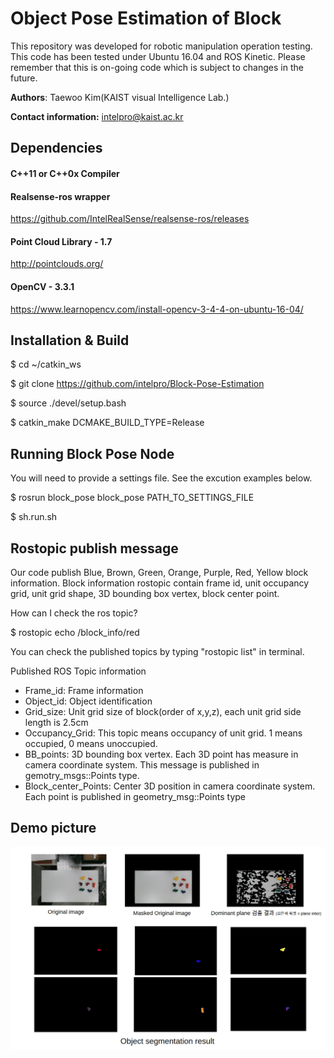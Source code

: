 # Object Pose Estimation of Block 

This repository was developed for robotic manipulation operation testing.
This code has been tested under Ubuntu 16.04 and ROS Kinetic. Please remember that this is on-going code which is subject to changes in the future.

**Authors**: Taewoo Kim(KAIST visual Intelligence Lab.)

**Contact information:** intelpro@kaist.ac.kr

## Dependencies

#### C++11 or C++0x Compiler

#### Realsense-ros wrapper

https://github.com/IntelRealSense/realsense-ros/releases

#### Point Cloud Library - 1.7

http://pointclouds.org/

#### OpenCV - 3.3.1

https://www.learnopencv.com/install-opencv-3-4-4-on-ubuntu-16-04/

## Installation & Build

$ cd ~/catkin_ws

$ git clone https://github.com/intelpro/Block-Pose-Estimation

$ source ./devel/setup.bash 

$ catkin_make DCMAKE\_BUILD\_TYPE=Release

## Running Block Pose Node

You will need to provide a settings file. See the excution examples below.

$ rosrun block_pose block_pose PATH_TO_SETTINGS_FILE

$ sh.run.sh

## Rostopic publish message

Our code publish Blue, Brown, Green, Orange, Purple, Red, Yellow block information. Block information rostopic contain frame id, unit occupancy grid, unit grid shape, 3D bounding box vertex, block center point.

How can I check the ros topic?

$ rostopic echo /block_info/red 

You can check the published topics by typing "rostopic list" in terminal.

Published ROS Topic information  

 - Frame_id: Frame information 
 - Object_id: Object identification
 - Grid_size: Unit grid size of block(order of x,y,z), each unit grid side length is 2.5cm
 - Occupancy_Grid: This topic means occupancy of unit grid.  1 means occupied, 0 means unoccupied.
 - BB_points: 3D bounding box vertex. Each 3D point has measure in camera coordinate system. This message is published in gemotry\_msgs::Points type.
 - Block\_center\_Points: Center 3D position in camera coordinate system. Each point is published in geometry\_msg::Points type


## Demo picture

![ex_screenshot](./images/Demo_video_test_hand_project_1901015_1.png)

